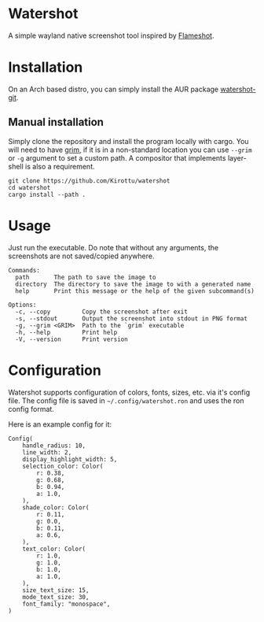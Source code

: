 # Watershot
A simple wayland native screenshot tool inspired by [Flameshot](https://flameshot.org/).

# Installation
On an Arch based distro, you can simply install the AUR package [watershot-git](https://aur.archlinux.org/packages/watershot-git).

## Manual installation
Simply clone the repository and install the program locally with cargo. You will need to have [grim](https://sr.ht/~emersion/grim/),
if it is in a non-standard location you can use `--grim` or `-g` argument to set a custom path. A compositor that implements layer-shell is also a requirement.
```
git clone https://github.com/Kirottu/watershot
cd watershot
cargo install --path .
```

# Usage
Just run the executable. 
Do note that without any arguments, the screenshots are not saved/copied anywhere.

```
Commands:
  path       The path to save the image to
  directory  The directory to save the image to with a generated name
  help       Print this message or the help of the given subcommand(s)

Options:
  -c, --copy         Copy the screenshot after exit
  -s, --stdout       Output the screenshot into stdout in PNG format
  -g, --grim <GRIM>  Path to the `grim` executable
  -h, --help         Print help
  -V, --version      Print version
```

# Configuration
Watershot supports configuration of colors, fonts, sizes, etc. via it's config file. The config file is
saved in `~/.config/watershot.ron` and uses the ron config format.

Here is an example config for it:
```
Config(
    handle_radius: 10,
    line_width: 2,
    display_highlight_width: 5,
    selection_color: Color(
        r: 0.38,
        g: 0.68,
        b: 0.94,
        a: 1.0,
    ),
    shade_color: Color(
        r: 0.11,
        g: 0.0,
        b: 0.11,
        a: 0.6,
    ),
    text_color: Color(
        r: 1.0,
        g: 1.0,
        b: 1.0,
        a: 1.0,
    ),
    size_text_size: 15,
    mode_text_size: 30,
    font_family: "monospace",
)
```
